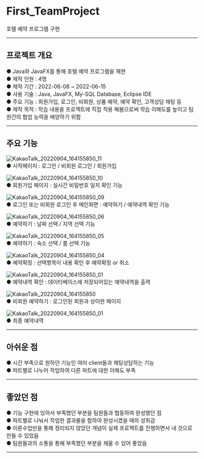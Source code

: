 # First_TeamProject
호텔 예약 프로그램 구현
<hr/>

## 프로젝트 개요
● Java와 JavaFX를 통해 호텔 예약 프로그램을 재현 <br/>
● 제작 인원 : 4명 <br/>
● 제작 기간 : 2022-06-08 ~ 2022-06-15 <br/>
● 사용 기술 : Java, JavaFX, My-SQL Database, Eclipse IDE <br/>
● 주요 기능 : 회원가입, 로그인, 비회원, 상품 예약, 예약 확인, 고객상담 채팅 등 <br/>
● 제작 목적 : 학습 내용을 프로젝트에 직접 적용 해봄으로써 학습 이해도를 높이고 팀원간의 협업 능력을 배양하기 위함<br/>
<hr/>

## 주요 기능

![KakaoTalk_20220904_164155850_11](https://user-images.githubusercontent.com/98449486/188303016-01e8ce35-4036-447d-80bb-e59d84d00b14.jpg) <br/>
● 시작페이지 : 로그인 / 비회원 로그인 / 회원가입

![KakaoTalk_20220904_164155850_10](https://user-images.githubusercontent.com/98449486/188303096-e05448f9-9fb0-4898-9b67-44139ac62896.jpg) <br/>
● 회원가입 페이지 : 실시간 비밀번호 일치 확인 기능

![KakaoTalk_20220904_164155850_09](https://user-images.githubusercontent.com/98449486/188303159-e8401fef-0471-4e10-81e4-f0895d73cd17.jpg) <br/>
● 로그인 또는 비회원 로그인 후 메인화면 : 예약하기 / 예약내역 확인 기능

![KakaoTalk_20220904_164155850_06](https://user-images.githubusercontent.com/98449486/188303182-c52c9ab8-edef-4f58-bd10-4e63a25c67a7.jpg) <br/>
● 예약하기 : 날짜 선택 / 지역 선택 기능

![KakaoTalk_20220904_164155850_05](https://user-images.githubusercontent.com/98449486/188303201-ae7557c3-c5d1-4022-acbb-24e992801181.jpg) <br/>
● 예약하기 : 숙소 선택 / 룸 선택 기능

![KakaoTalk_20220904_164155850_04](https://user-images.githubusercontent.com/98449486/188303231-beffb77b-b9f5-4dfd-b4b5-e45623b9aa67.jpg) <br/>
● 예약확정 : 선택항목이 내용 확인 후 예약확정 or 취소 

![KakaoTalk_20220904_164155850_01](https://user-images.githubusercontent.com/98449486/188303277-c936d623-911a-43af-b314-59f5b6df86d5.jpg) <br/>
● 예약내역 확인 : 데이터베이스에 저장되어있는 예약내역을 출력

![KakaoTalk_20220904_164155850](https://user-images.githubusercontent.com/98449486/188303315-fcc0feae-c3b3-4897-a9cc-1af3a6cdfea8.jpg) <br/>
● 비회원 예약하기 : 로그인된 회원과 상이한 페이지

![KakaoTalk_20220904_164155850_01](https://user-images.githubusercontent.com/98449486/188303350-673ebb71-ce75-49b6-9b85-d18bf79faa3f.jpg) <br/>
● 최종 예약내역
<hr/>

## 아쉬운 점
● 시간 부족으로 원하던 기능인 여러 client들과 채팅상담하는 기능 <br/>
● 파트별로 나누어 작업하여 다른 파트에 대한 이해도 부족 <br/>

<hr/>

## 좋았던 점
● 기능 구현에 있어서 부족했던 부분을 팀원들과 협동하여 완성했던 점 <br/>
● 파트별로 나눠서 작업한 결과물을 합하여 완성시켰을 때의 성취감 <br/>
● 이론수업만을 통해 정리되지 않았던 개념이 실제 프로젝트를 진행하면서 내 것으로 만들 수 있었음 <br/>
● 팀원들과의 소통을 통해 부족했던 부분을 채울 수 있어 좋았음 <br/>
<hr/>

